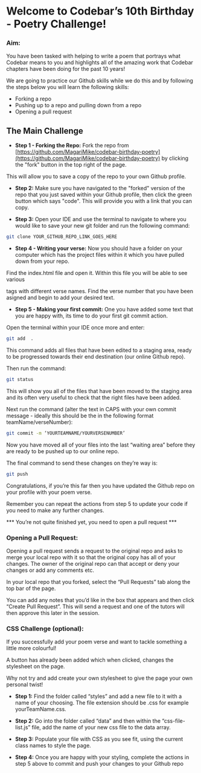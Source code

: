 
# Welcome to Codebar’s 10th Birthday - Poetry Challenge!

### Aim:

You have been tasked with helping to write a poem that portrays what Codebar means to you and highlights all of the amazing work that Codebar chapters have been doing for the past 10 years!

We are going to practice our Github skills while we do this and by following the steps below you will learn the following skills:

- Forking a repo
- Pushing up to a repo and pulling down from a repo
- Opening a pull request

## The Main Challenge


- **Step 1 - Forking the Repo:** Fork the repo from [https://github.com/MagariMike/codebar-birthday-poetry](https://github.com/MagariMike/codebar-birthday-poetry) by clicking the "fork" button in the top right of the page.

This will allow you to save a copy of the repo to your own Github profile.



- **Step 2:** Make sure you have navigated to the "forked" version of the repo that you just saved within your Github profile, then click the green button which says "code". This will provide you with a link that you can copy.
  

- **Step 3:** Open your IDE and use the terminal to navigate to where you would like to save your new git folder and run the following command: 


```bash
git clone YOUR_GITHUB_REPO_LINK_GOES_HERE
```

- **Step 4 - Writing your verse:** Now you should have a folder on your computer which has the project files within it which you have pulled down from your repo. 

Find the index.html file and open it. Within this file you will be able to see various <p> tags with different verse names. Find the verse number that you have been asigned and begin to add your desired text. 

- **Step 5 - Making your first commit:** One you have added some text that you are happy with, its time to do your first git commit action. 

Open the terminal within your IDE once more and enter: 

```bash
git add  . 
```

This command adds all files that have been edited to a staging area, ready to be progressed towards their end destination (our online Github repo). 

Then run the command: 

```bash
git status 
```

This will show you all of the files that have been moved to the staging area and its often very useful to check that the right files have been added. 

Next run the command (alter the text in CAPS with your own commit message - ideally this should be the in the following format teamName/verseNumber): 

```bash
git commit -m ‘YOURTEAMNAME/YOURVERSENUMBER’
```

Now you have moved all of your files into the last “waiting area” before they are ready to be pushed up to our online repo. 

The final command to send these changes on they’re way is: 

```bash
git push
```

Congratulations, if you’re this far then you have updated the Github repo on your profile with your poem verse. 

Remember you can repeat the actions from step 5 to update your code if you need to make any further changes. 

*** You’re not quite finished yet, you need to open a pull request ***

### Opening a Pull Request:

Opening a pull request sends a request to the original repo and asks to merge your local repo with it so that the original copy has all of your changes. The owner of the original repo can that accept or deny your changes or add any comments etc. 

In your local repo that you forked, select the “Pull Requests” tab along the top bar of the page. 

You can add any notes that you’d like in the box that appears and then click “Create Pull Request”. This will send a request and one of the tutors will then approve this later in the session.

### CSS Challenge (optional):

If you successfully add your poem verse and want to tackle something a little more colourful! 

A button has already been added which when clicked, changes the stylesheet on the page. 

Why not try and add create your own stylesheet to give the page your own personal twist! 

- **Step 1:** Find the folder called “styles” and add a new file to it with a name of your choosing. The file extension should be .css for example yourTeamName.css. 

- **Step 2:** Go into the folder called “data” and then within the “css-file-list.js” file, add the name of your new css file to the data array. 

- **Step 3:** Populate your file with CSS as you see fit, using the current class names to style the page.  

- **Step 4:** Once you are happy with your styling, complete the actions in step 5 above to commit and push your changes to your Github repo


